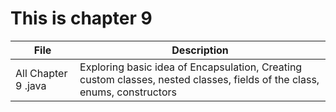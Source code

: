 This is chapter 9
===========
 File| Description
-------------|---------
All Chapter 9 .java|Exploring basic idea of Encapsulation, Creating custom classes, nested classes, fields of the class, enums, constructors
